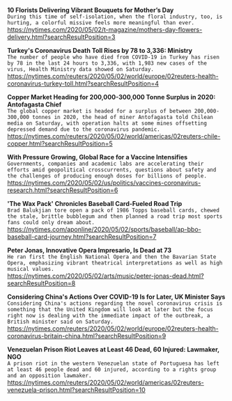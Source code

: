 **10 Florists Delivering Vibrant Bouquets for Mother’s Day**\
`During this time of self-isolation, when the floral industry, too, is hurting, a colorful missive feels more meaningful than ever.`\
https://nytimes.com/2020/05/02/t-magazine/mothers-day-flowers-delivery.html?searchResultPosition=3

**Turkey's Coronavirus Death Toll Rises by 78 to 3,336: Ministry**\
`The number of people who have died from COVID-19 in Turkey has risen by 78 in the last 24 hours to 3,336, with 1,983 new cases of the virus, Health Ministry data showed on Saturday.`\
https://nytimes.com/reuters/2020/05/02/world/europe/02reuters-health-coronavirus-turkey-toll.html?searchResultPosition=4

**Copper Market Heading for 200,000-300,000 Tonne Surplus in 2020: Antofagasta Chief**\
`The global copper market is headed for a surplus of between 200,000-300,000 tonnes in 2020, the head of miner Antofagasta told Chilean media on Saturday, with operation halts at some mines offsetting depressed demand due to the coronavirus pandemic.`\
https://nytimes.com/reuters/2020/05/02/world/americas/02reuters-chile-copper.html?searchResultPosition=5

**With Pressure Growing, Global Race for a Vaccine Intensifies**\
`Governments, companies and academic labs are accelerating their efforts amid geopolitical crosscurrents, questions about safety and the challenges of producing enough doses for billions of people.`\
https://nytimes.com/2020/05/02/us/politics/vaccines-coronavirus-research.html?searchResultPosition=6

**'The Wax Pack' Chronicles Baseball Card-Fueled Road Trip**\
`Brad Balukjian tore open a pack of 1986 Topps baseball cards, chewed the stale, brittle bubblegum and then planned a road trip most sports fans could only dream about. `\
https://nytimes.com/aponline/2020/05/02/sports/baseball/ap-bbo-baseball-card-journey.html?searchResultPosition=7

**Peter Jonas, Innovative Opera Impresario, Is Dead at 73**\
`He ran first the English National Opera and then the Bavarian State Opera, emphasizing vibrant theatrical interpretations as well as high musical values.`\
https://nytimes.com/2020/05/02/arts/music/peter-jonas-dead.html?searchResultPosition=8

**Considering China's Actions Over COVID-19 Is for Later, UK Minister Says**\
`Considering China's actions regarding the novel coronavirus crisis is something that the United Kingdom will look at later but the focus right now is dealing with the immediate impact of the outbreak, a British minister said on Saturday.`\
https://nytimes.com/reuters/2020/05/02/world/europe/02reuters-health-coronavirus-britain-china.html?searchResultPosition=9

**Venezuelan Prison Riot Leaves at Least 46 Dead, 60 Injured: Lawmaker, NGO**\
`A prison riot in the western Venezuelan state of Portuguesa has left at least 46 people dead and 60 injured, according to a rights group and an opposition lawmaker. `\
https://nytimes.com/reuters/2020/05/02/world/americas/02reuters-venezuela-prison.html?searchResultPosition=10

